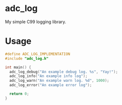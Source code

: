 adc_log
========================

My simple C99 logging library.

# Usage

```c
#define ADC_LOG_IMPLEMENTATION
#include "adc_log.h"

int main() {
  adc_log_debug("An example debug log. %s", "Yay!");
  adc_log_info("An example info log");
  adc_log_warn("An example warn log. %d", 1000);
  adc_log_error("An example error log");

  return 0;
}
```
